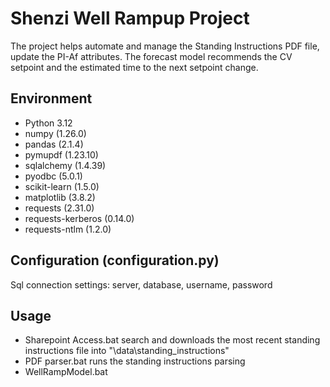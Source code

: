 # Shenzi Well Rampup Project
The project helps automate and manage the Standing Instructions PDF file, update the PI-Af attributes. The forecast model recommends the CV setpoint and the estimated time to the next setpoint change.

## Environment
- Python 3.12
- numpy (1.26.0)
- pandas (2.1.4)
- pymupdf (1.23.10)
- sqlalchemy (1.4.39)
- pyodbc (5.0.1)
- scikit-learn (1.5.0)
- matplotlib (3.8.2)
- requests (2.31.0)
- requests-kerberos (0.14.0)
- requests-ntlm (1.2.0)

## Configuration (configuration.py)
Sql connection settings:
    server, database, username, password

## Usage
- Sharepoint Access.bat search and downloads the most recent standing instructions file into "\data\standing_instructions"
- PDF parser.bat runs the standing instructions parsing
- WellRampModel.bat 




